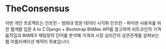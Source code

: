 # TheConsensus
이번 개인 프로젝트는
인프런 - 청와대 청원 데이터 시각화
인프런 - 파이썬 사용자를 위한 웹개발 입문 A to Z Django + Bootstrap
BitMex API를 참고하여 비트코인의 가격 움직임과 BitMEX 채팅창의 단어를 분석해
가격과 시장 심리간의 상관관계를 살펴보는 웹 어플리케이션 제작이 목표입니다.
